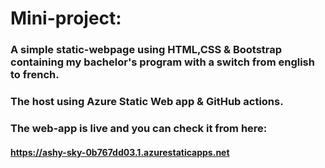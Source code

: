# Mini-project:

### A simple static-webpage using HTML,CSS & Bootstrap containing my bachelor's program  with a switch from english to french.
### The host using Azure Static Web app & GitHub actions.

### The web-app is live and you can check it from here: 
   #### https://ashy-sky-0b767dd03.1.azurestaticapps.net
